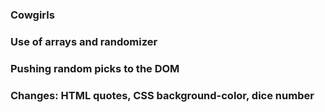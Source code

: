 
### Cowgirls
### Use of arrays and randomizer
### Pushing random picks to the DOM
### Changes: HTML quotes, CSS background-color, dice number
